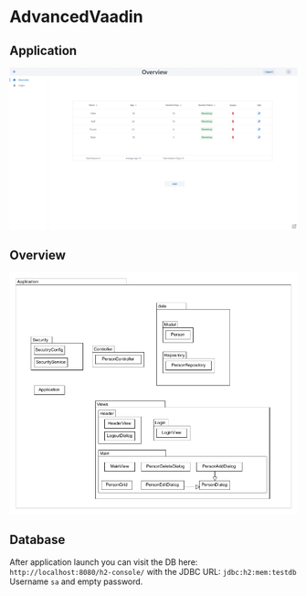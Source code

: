  # AdvancedVaadin
 
## Application
![overview.png](overview.png)

## Overview
![diagram.png](diagram.png)

## Database
After application launch you can visit the DB here: ``http://localhost:8080/h2-console/`` with the JDBC URL: ``jdbc:h2:mem:testdb`` Username ``sa`` and empty password.